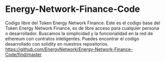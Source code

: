 # Energy-Network-Finance-Code
Codigo libre del Token Energy Network Finance.
Este es el codigo base del Token Energy Network Finance, es de libre acceso para cualquier persona o desarrollador.
Buscamos la simplicidad y la funcionalidad en la red de ethereum con contratos inteligentes. Puedes encontrar el codigo desarrollado con solidity en nuestros repositorios.
https://github.com/EnergyNetwork/Energy-Network-Finance-Code/find/master
